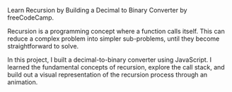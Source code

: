 Learn Recursion by Building a Decimal to Binary Converter by freeCodeCamp.

Recursion is a programming concept where a function calls itself. This can reduce a complex problem into simpler sub-problems, until they become straightforward to solve.

In this project, I built a decimal-to-binary converter using JavaScript. I learned the fundamental concepts of recursion, explore the call stack, and build out a visual representation of the recursion process through an animation.

